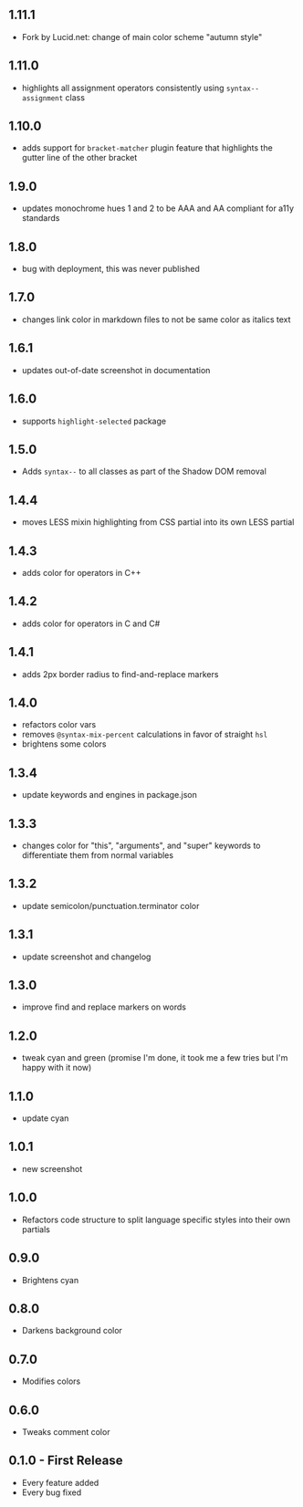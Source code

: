 ## 1.11.1
- Fork by Lucid.net: change of main color scheme "autumn style"

## 1.11.0
- highlights all assignment operators consistently using `syntax--assignment` class

## 1.10.0
* adds support for `bracket-matcher` plugin feature that highlights the gutter line of the other bracket

## 1.9.0
* updates monochrome hues 1 and 2 to be AAA and AA compliant for a11y standards

## 1.8.0
* bug with deployment, this was never published

## 1.7.0
* changes link color in markdown files to not be same color as italics text

## 1.6.1
* updates out-of-date screenshot in documentation

## 1.6.0
* supports `highlight-selected` package

## 1.5.0
* Adds `syntax--` to all classes as part of the Shadow DOM removal

## 1.4.4
* moves LESS mixin highlighting from CSS partial into its own LESS partial

## 1.4.3
* adds color for operators in C++

## 1.4.2
* adds color for operators in C and C#

## 1.4.1
* adds 2px border radius to find-and-replace markers

## 1.4.0
* refactors color vars
* removes `@syntax-mix-percent` calculations in favor of straight `hsl`
* brightens some colors

## 1.3.4
* update keywords and engines in package.json

## 1.3.3
* changes color for "this", "arguments", and "super" keywords to differentiate them from normal variables

## 1.3.2
* update semicolon/punctuation.terminator color

## 1.3.1
* update screenshot and changelog

## 1.3.0
* improve find and replace markers on words

## 1.2.0
* tweak cyan and green (promise I'm done, it took me a few tries but I'm happy with it now)

## 1.1.0
* update cyan

## 1.0.1
* new screenshot

## 1.0.0
* Refactors code structure to split language specific styles into their own partials

## 0.9.0
* Brightens cyan

## 0.8.0
* Darkens background color

## 0.7.0
* Modifies colors

## 0.6.0
* Tweaks comment color

## 0.1.0 - First Release
* Every feature added
* Every bug fixed
